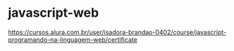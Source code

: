 # javascript-web
https://cursos.alura.com.br/user/isadora-brandao-0402/course/javascript-programando-na-linguagem-web/certificate
